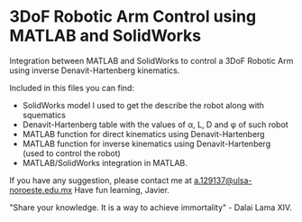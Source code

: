 # 3DoF Robotic Arm Control using MATLAB and SolidWorks

Integration between MATLAB and SolidWorks to control a 3DoF Robotic Arm using inverse Denavit-Hartenberg kinematics.

Included in this files you can find:
  - SolidWorks model I used to get the describe the robot along with squematics
  - Denavit-Hartenberg table with the values of α, L, D and φ of such robot
  - MATLAB function for direct kinematics using Denavit-Hartenberg
  - MATLAB function for inverse kinematics using Denavit-Hartenberg (used to control the robot)
  - MATLAB/SolidWorks integration in MATLAB.
  
If you have any suggestion, please contact me at a.129137@ulsa-noroeste.edu.mx
Have fun learning,
Javier.

"Share your knowledge. It is a way to achieve immortality" - Dalai Lama XIV.
